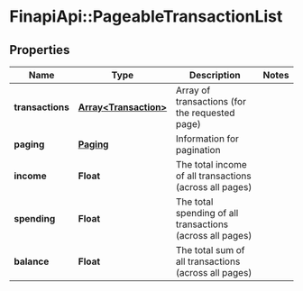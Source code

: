 # FinapiApi::PageableTransactionList

## Properties
Name | Type | Description | Notes
------------ | ------------- | ------------- | -------------
**transactions** | [**Array&lt;Transaction&gt;**](Transaction.md) | Array of transactions (for the requested page) | 
**paging** | [**Paging**](Paging.md) | Information for pagination | 
**income** | **Float** | The total income of all transactions (across all pages) | 
**spending** | **Float** | The total spending of all transactions (across all pages) | 
**balance** | **Float** | The total sum of all transactions (across all pages) | 


